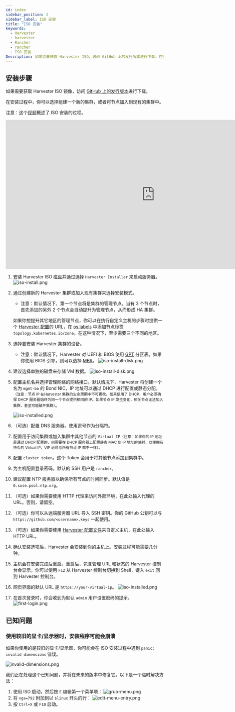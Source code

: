 ```yaml
---
id: index
sidebar_position: 2
sidebar_label: ISO 安装
title: "ISO 安装"
keywords:
  - Harvester
  - harvester
  - Rancher
  - rancher
  - ISO 安装
Description: 如果需要获取 Harvester ISO，访问 GitHub 上的发行版本进行下载。在安装过程中，你可以选择组建一个新的集群，或者将节点加入到现有的集群中。
---
```


## 安装步骤
如果需要获取 Harvester ISO 镜像，访问 [GitHub 上的发行版本](https://github.com/harvester/harvester/releases)进行下载。

在安装过程中，你可以选择组建一个新的集群，或者将节点加入到现有的集群中。

注意：这个[视频](https://youtu.be/X0VIGZ_lExQ)概述了 ISO 安装的过程。

<div class="text-center">
<iframe width="950" height="475" src="https://www.youtube.com/embed/X0VIGZ_lExQ" title="YouTube video player" frameborder="0" allow="accelerometer; autoplay; clipboard-write; encrypted-media; gyroscope; picture-in-picture" allowfullscreen></iframe>
</div>

1. 安装 Harvester ISO 磁盘并通过选择 `Harvester Installer` 来启动服务器。
   ![iso-install.png](/img/v1.2/install/iso-install.png)
1. 通过创建新的 Harvester 集群或加入现有集群来选择安装模式。
   - 注意：默认情况下，第一个节点将是集群的管理节点。当有 3 个节点时，首先添加的另外 2 个节点会自动提升为管理节点，从而形成 HA 集群。

   如果你想提升其它地区的管理节点，你可以在执行自定义主机的步骤时提供一个 [Harvester 配置](./harvester-configuration.md)的 URL，在 [os.labels](./harvester-configuration.md#oslabels) 中添加节点标签 `topology.kubernetes.io/zone`。在这种情况下，至少需要三个不同的地区。
1. 选择要安装 Harvester 集群的设备。
   - 注意：默认情况下，Harvester 对 UEFI 和 BIOS 使用 [GPT](https://en.wikipedia.org/wiki/GUID_Partition_Table) 分区表。如果你使用 BIOS 引导，则可以选择 [MBR](https://en.wikipedia.org/wiki/Master_boot_record)。
      ![iso-install-disk.png](/img/v1.2/install/iso-install-disk.png)
1. 建议选择单独的磁盘来存储 VM 数据。
   ![iso-install-disk.png](/img/v1.2/install/iso-select-data-disk.png)
1. 配置主机名并选择管理网络的网络接口。默认情况下，Harvester 将创建一个名为 `mgmt-bo` 的 Bond NIC，IP 地址可以通过 DHCP 进行配置或静态分配。<small>（注意：节点 IP 在Harvester 集群的生命周期中不可更改。如果使用了 DHCP，用户必须确保 DHCP 服务器始终为同一个节点提供相同的 IP。如果节点 IP 发生变化，相关节点无法加入集群，甚至可能破坏集群）</small>。

   ![iso-installed.png](/img/v1.2/install/iso-nic-config.png)
1. （可选）配置 DNS 服务器。使用逗号作为分隔符。
1. 配置用于访问集群或加入集群中其他节点的 `Virtual IP`<small>（注意：如果你的 IP 地址是通过 DHCP 配置的，则需要在 DHCP 服务器上配置静态 MAC 到 IP 地址的映射，以便拥有持久的 Virtual IP，VIP 必须与所有节点 IP 都不一样）。</small>
1. 配置 `cluster token`。这个 Token 会用于将其他节点添加到集群中。
1. 为主机配置登录密码。默认的 SSH 用户是 `rancher`。
1. 建议配置 NTP 服务器以确保所有节点的时间同步。默认值是 `0.suse.pool.ntp.org`。
1. （可选）如果你需要使用 HTTP 代理来访问外部环境，在此处输入代理的 URL。否则，请留空。
1. （可选）你可以从远端服务器 URL 导入 SSH 密钥。你的 GitHub 公钥可以与 `https://github.com/<username>.keys` 一起使用。
1. （可选）如果你需要使用 [Harvester 配置文件](./harvester-configuration.md)来自定义主机，在此处输入 HTTP URL。
1. 确认安装选项后，Harvester 会安装到你的主机上。安装过程可能需要几分钟。
1. 主机会在安装完成后重启。重启后，包含管理 URL 和状态的 Harvester 控制台会显示。你可以使用 `F12` 从 Harvester 控制台切换到 Shell，键入 `exit` 回到 Harvester 控制台。
1. 网页界面的默认 URL 是 `https://your-virtual-ip`。
   ![iso-installed.png](/img/v1.2/install/iso-installed.png)
1. 在首次登录时，你会收到为默认 `admin` 用户设置密码的提示。
   ![first-login.png](/img/v1.2/install/first-time-login.png)


<!-- :::note
In some cases, if you are using an older VGA connector, you may encounter an `panic: invalid dimensions` error with ISO installation. See issue [#2937](https://github.com/harvester/harvester/issues/2937#issuecomment-1278545927) for a workaround.
::: -->

## 已知问题

### 使用较旧的显卡/显示器时，安装程序可能会崩溃

如果你使用的是较旧的显卡/显示器，你可能会在 ISO 安装过程中遇到 `panic: invalid dimensions` 错误。

![invalid-dimensions.png](/img/v1.2/install/invalid-dimensions.png)

我们正在处理这个已知问题，并将在未来的版本中修复它。以下是一个临时解决方法：
1. 使用 ISO 启动，然后按 `E` 编辑第一个菜单项：
   ![grub-menu.png](/img/v1.2/install/grub-menu.png)
2. 将 `vga=792` 附加到以 `$linux` 开头的行：
   ![edit-menu-entry.png](/img/v1.2/install/edit-menu-entry.png)
3. 按 `Ctrl+X` 或 `F10` 启动。